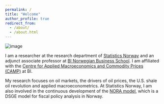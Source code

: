 ```yaml
---
permalink: /
title: "Welcome"
author_profile: true
redirect_from: 
  - /about/
  - /about.html
---
```



![image](/images/frontpage.png)


I am a researcher at the research department of [Statistics Norway](https://www.ssb.no) and an adjunct associate professor at [BI Norwegian Business School](https://www.bi.edu). I am affiliated with the [Centre for Applied Macroeconomics and Commodity Prices (CAMP)](https://www.bi.edu/research/research-centres/centre-of-applied-macroeconomics-and-commodity-prices/) at BI.

My research focuses on oil markets, the drivers of oil prices, the U.S. shale oil revolution and applied macroeconometrics. At Statistics Norway, I am also involved in the continuous development of the [NORA model](https://www.ssb.no/en/forskning/makrookonomi/norwegian-fiscal-policy-analysis-model-nora), which is a DSGE model for fiscal policy analysis in Norway.


